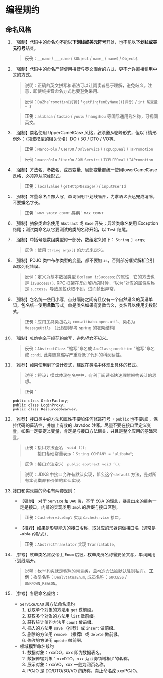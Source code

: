 # 编程规约

## 命名风格

1. 【强制】代码中的命名均不能以**下划线或美元符号**开始，也不能以**下划线或美元符号**结束。
    > ~~反例~~：`__name` / `___name` / `$Object` / `name_` / `name$` / `Object$`

2. 【强制】代码中的命名严禁使用拼音与英文混合的方式，更不允许直接使用中文的方式。
    > 说明：正确的英文拼写和语法可以让阅读者易于理解，避免歧义。注意，即使纯拼音命名方式也要避免采用。

    > ~~反例~~：`DaZhePromotion[打折]` / `getPingfenByName()[评分]` / `int 某变量 = 3`

    > **正例**：`alibaba` / `taobao` / `youku` / `hangzhou` 等国际通用的名称，可视同英文。

3. 【强制】类名使用 UpperCamelCase 风格，必须遵从驼峰形式，但以下情形例外：（领域模型的相关命名）DO / BO / DTO / VO等。
    > **正例**：`MarcoPolo` / `UserDO` / `XmlService` / `TcpUdpDeal` / `TaPromotion`

    > ~~反例~~：`marcoPolo` / `UserDo` / `XMLService` / `TCPUDPDeal` / `TAPromotion`

4. 【强制】方法名、参数名、成员变量、局部变量都统一使用lowerCamelCase风格，必须遵从驼峰形式。
    > **正例**：`localValue` / `getHttpMessage()` / `inputUserId`

5. 【强制】常量命名全部大写，单词间用下划线隔开，力求语义表达完成清除，不要嫌名字长。
    > **正例**：`MAX_STOCK_COUNT`
    > ~~反例~~：`MAX_COUNT`

6. 【强制】抽象类命名使用 `Abstract` 或 `Base` 开头；异常类命名使用 Exception 结尾；测试类命名以它要测试的类的名称开始，以 `Test` 结尾。

7. 【强制】中括号是数组类型的一部分，数组定义如下： `String[] args`;
    > ~~反例~~：使用 `String args[]` 的方式来定义。

8. 【强制】POJO 类中布尔类型的变量，都不要加 `is`，否则部分框架解析会引起序列化错误。
    > ~~反例~~：定义为基本数据类型 `Boolean isSuccess`; 的属性，它的方法也是 `isSuccess()`, RPC 框架在反向解析的时候，“以为”对应的属性名称是 `success`，导致属性获取不到，进而抛出异常。

9. 【强制】包名统一使用小写，点分隔符之间有且仅有一个自然语义的英语单词。包名统一使用**单数**形式，单是类名如果有复数含义，类名可以使用复数形式。
    > **正例**：应用工具类包名为 `com.alibaba.open.util`、类名为 `MessageUtils` （此规则参考 spring 的框架结构）

10. 【强制】杜绝完全不规范的缩写，避免望文不知义。
    > ~~反例~~：`AbstractClass` “缩写”命名成 `AbsClass`; `condition` "缩写"命名成 `condi`, 此类随意缩写严重降低了代码的科阅读性。

11. 【推荐】如果使用到了设计模式，建议在类名中体现出具体的模式。
    > 说明：将设计模式体现在名字中，有利于阅读者快速理解架构设计的思想。

    > **正例**：
    ```
    public class OrderFactory;
    public class LoginProxy;
    public class ResourceObserver;
    ```

12. 【推荐】接口类中的方法和属性不要加任何修饰符号（ `public` 也不要加），保持代码的简洁性，并加上有效的 Javadoc 注释。尽量不要在接口里定义变量，如果一定要定义变量，肯定是与接口方法相关，并且是整个应用的基础常量。
     > **正例**：接口方法签名：`void f()`;  
     &emsp;&emsp;&emsp;接口基础常量表示：`String COMPANY = "alibaba"`;

     > ~~反例~~：接口方法定义：`public abstract void f()`;

     > 说明：JDK8 中接口允许有默认实现，那么这个 `default` 方法，是对所有实现类都有价值的默认实现。

13. 接口和实现类的命名有两套规则：

    - 【强制】 对于 `Service` 和 `DAO` 类，基于 SOA 的理念，暴露出来的服务一定是接口，内部的实现类用 `Impl` 的后缀与接口区别。
     > **正例**：`CacheServiceImpl` 实现 `CacheService` 接口。

    - 【推荐】如果是形容能力的接口名称，取对应的形容词做接口名（通常是 -able 的形式）。
     > **正例**：`AbstractTranslator` 实现 `Translatable`。

14. 【参考】枚举类名建议带上 `Enum` 后缀，枚举成员名称需要全大写，单词间用下划线隔开。
     > 说明：枚举其实就是特殊的常量类，且构造方法被默认强制私有。
     > **正例**：枚举名称：`DealStatusEnum`, 成员名称：`SUCCESS` / `UNKNOWN_REASON`。

15. 【参考】各层命名规约：
     - `Service/DAO` 层方法命名规约
        1. 获取单个对象的方法用 `get` 做前缀。
        2. 获取多个对象的方法用 `list` 做前缀。
        3. 获取统计值的方法用 `count` 做前缀。
        4. 插入的方法用 `save` （推荐）或 `insert` 做前缀。
        5. 删除的方法用 `remove` （推荐）或 `delete` 做前缀。
        6. 修改的方法用 `update` 做前缀。
     - 领域模型命名规约
        1. 数据对象：xxxDO，xxx 即为数据表名。
        2. 数据传输对象：xxxDTO，xxx 为业务领域相关的名称。
        3. 展示对象：xxxVO，xxx 一般为网页名称。
        4. POJO 是 DO/DTO/BO/VO 的统称，禁止命名成 xxxPOJO。

